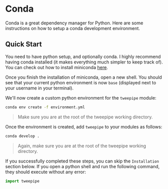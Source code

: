 # Conda

Conda is a great dependency manager for Python. Here are some instructions on how to setup a conda development environment.

## Quick Start

You need to have python setup, and optionally conda. I highly recommend having conda installed (it makes everything much simpler to keep track of). You can check out how to install miniconda [here](https://docs.conda.io/en/latest/miniconda.html).

Once you finish the installation of miniconda, open a new shell. You should see that your current python environment is now `base` (displayed next to your username in your terminal).

We'll now create a custom python environment for the `tweepipe` module:

```bash
conda env create -f environment.yml
```
> Make sure you are at the root of the tweepipe working directory.

Once the environment is created, add `tweepipe` to your modules as follows:

```bash
conda develop .
```
> Again, make sure you are at the root of the tweepipe working directory.

If you successfully completed these steps, you can skip the `Installation` section below.
If you open a python shell and run the following command, they should execute without any error:

```python
import tweepipe
```